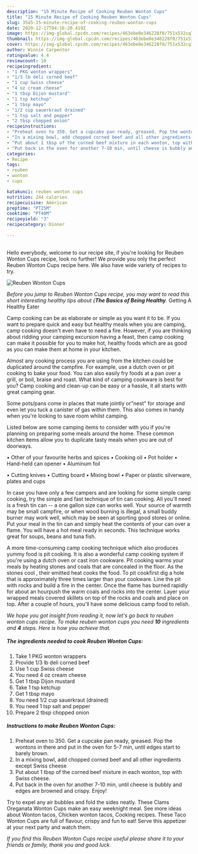 ```yaml
---
description: "15 Minute Recipe of Cooking Reuben Wonton Cups"
title: "15 Minute Recipe of Cooking Reuben Wonton Cups"
slug: 3545-15-minute-recipe-of-cooking-reuben-wonton-cups
date: 2020-12-17T04:16:20.419Z
image: https://img-global.cpcdn.com/recipes/463ebe0e346228f0/751x532cq70/reuben-wonton-cups-recipe-main-photo.jpg
thumbnail: https://img-global.cpcdn.com/recipes/463ebe0e346228f0/751x532cq70/reuben-wonton-cups-recipe-main-photo.jpg
cover: https://img-global.cpcdn.com/recipes/463ebe0e346228f0/751x532cq70/reuben-wonton-cups-recipe-main-photo.jpg
author: Winnie Carpenter
ratingvalue: 4.4
reviewcount: 10
recipeingredient:
- "1 PKG wonton wrappers"
- "1/3 lb deli corned beef"
- "1 cup Swiss cheese"
- "4 oz cream cheese"
- "1 tbsp Dijon mustard"
- "1 tsp ketchup"
- "1 tbsp mayo"
- "1/2 cup sauerkraut drained"
- "1 tsp salt and pepper"
- "2 tbsp chopped onion"
recipeinstructions:
- "Preheat oven to 350. Get a cupcake pan ready, greased. Pop the wontons in there and put in the oven for 5-7 min, until edges start to barely brown."
- "In a mixing bowl, add chopped corned beef and all other ingredients except Swiss cheese"
- "Put about 1 tbsp of the corned beef mixture in each wonton, top with Swiss cheese."
- "Put back in the oven for another 7-10 min, until cheese is bubbly and edges are browned and crispy. Enjoy!"
categories:
- Recipe
tags:
- reuben
- wonton
- cups

katakunci: reuben wonton cups 
nutrition: 244 calories
recipecuisine: American
preptime: "PT25M"
cooktime: "PT40M"
recipeyield: "3"
recipecategory: Dinner

---
```

<br>
Hello everybody, welcome to our recipe site, if you're looking for Reuben Wonton Cups recipe, look no further! We provide you only the perfect Reuben Wonton Cups recipe here. We also have wide variety of recipes to try.
<br>


![Reuben Wonton Cups](https://img-global.cpcdn.com/recipes/463ebe0e346228f0/751x532cq70/reuben-wonton-cups-recipe-main-photo.jpg)

<i>Before you jump to Reuben Wonton Cups recipe, you may want to read this short interesting healthy tips about {<strong>The Basics of Being Healthy</strong>.</i>
Getting A Healthy Eater

    
Camp cooking can be as elaborate or simple as you want it to be. If you want to prepare quick and easy but healthy meals when you are camping, camp cooking doesn't even have to need a fire. However, if you are thinking about ridding your camping excursion having a feast, then camp cooking can make it possible for you to make hot, healthy foods which are as good as you can make them at home in your kitchen.

 Almost any cooking process you are using from the kitchen could be duplicated around the campfire. For example, use a dutch oven or pit cooking to bake your food. You can also easily fry foods at a pan over a grill, or boil, braise and roast. What kind of camping cookware is best for you? Camp cooking and clean-up can be easy or a hassle, it all starts with great camping gear.

Some pots/pans come in places that mate jointly or"nest" for storage and even let you tuck a canister of gas within them. This also comes in handy when you're looking to save room whilst camping.

Listed below are some camping items to consider with you if you're planning on preparing some meals around the home. These common kitchen items allow you to duplicate tasty meals when you are out of doorways.


• Other of your favourite herbs and spices
• Cooking oil
• Pot holder
• Hand-held can opener
• Aluminum foil

• Cutting knives
• Cutting board
• Mixing bowl
• Paper or plastic silverware, plates and cups

In case you have only a few campers and are looking for some simple camp cooking, try the simple and fast technique of tin can cooking. All you'll need is a fresh tin can -- a one gallon size can works well. Your source of warmth may be small campfire, or when wood burning is illegal, a small buddy burner may work well, which may be seen at sporting good stores or online. Put your meal in the tin can and simply heat the contents of your can over a flame. You will have a hot meal ready in seconds.  This technique works great for soups, beans and tuna fish.

A more time-consuming camp cooking technique which also produces yummy food is pit cooking.  It is also a wonderful camp cooking system if you're using a dutch oven or cast iron cookware. Pit cooking warms your meals by heating stones and coals that are concealed in the floor. As the stones cool , their emitted heat cooks the food. To pit cookfirst dig a hole that is approximately three times larger than your cookware. Line the pit with rocks and build a fire in the center. Once the flame has burned rapidly for about an hourpush the warm coals and rocks into the center. Layer your wrapped meals covered skillets on top of the rocks and coals and place on top. After a couple of hours, you'll have some delicious camp food to relish.


<i>We hope you got insight from reading it, now let's go back to reuben wonton cups recipe. To make reuben wonton cups you need <strong>10</strong> ingredients and <strong>4</strong> steps. Here is how you achieve that.
</i>

##### The ingredients needed to cook Reuben Wonton Cups:

1. Take 1 PKG wonton wrappers
1. Provide 1/3 lb deli corned beef
1. Use 1 cup Swiss cheese
1. You need 4 oz cream cheese
1. Get 1 tbsp Dijon mustard
1. Take 1 tsp ketchup
1. Get 1 tbsp mayo
1. You need 1/2 cup sauerkraut (drained)
1. You need 1 tsp salt and pepper
1. Prepare 2 tbsp chopped onion


##### Instructions to make Reuben Wonton Cups:

1. Preheat oven to 350. Get a cupcake pan ready, greased. Pop the wontons in there and put in the oven for 5-7 min, until edges start to barely brown.
1. In a mixing bowl, add chopped corned beef and all other ingredients except Swiss cheese
1. Put about 1 tbsp of the corned beef mixture in each wonton, top with Swiss cheese.
1. Put back in the oven for another 7-10 min, until cheese is bubbly and edges are browned and crispy. Enjoy!


Try to expel any air bubbles and fold the sides neatly. These Clams Oreganata Wonton Cups make an easy weeknight meal. See more ideas about Wonton tacos, Chicken wonton tacos, Cooking recipes. These Taco Wonton Cups are full of flavour, crispy and fun to eat! Serve this appetizer at your next party and watch them. 

<i>If you find this Reuben Wonton Cups recipe useful please share it to your friends or family, thank you and good luck.</i>
